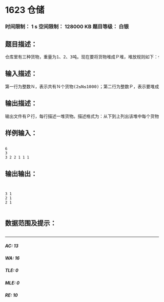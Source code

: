 # 1623 仓储   
### 时间限制： 1 s     空间限制： 128000 KB     题目等级： 白银  
## 题目描述：  

<pre>
仓库里有三种货物，重量为1、2、3吨。现在要将货物堆成Ｐ堆，堆放规则如下：任意两堆的重量差不得超过３吨；在同一堆中，任意上下两个货物必须满足上面货物的重量不超过下面的货物。请写一程序来堆放这些货物。
</pre>
  
  
## 输入描述：  

<pre>
第一行为整数Ｎ，表示共有Ｎ个货物(2≤N≤1000)；第二行为整数Ｐ，表示要堆成Ｐ堆(1≤P，P*2≤N)；第三行有Ｎ个整数，表示每个货物的重量，中间用空格分隔。
</pre>
  
  
## 输出描述：  

<pre>
输出文件有Ｐ行，每行描述一堆货物。描述格式为：从下到上列出该堆中每个货物的重量。
</pre>
  
  
## 样例输入：  

<pre><code>
6
3
3 2 2 1 1 1
</code></pre>
  
  
## 输出输出：  

<pre><code>

3 1
2 1
2 1

</code></pre>
  
  
## 数据范围及提示：  

<pre>
</pre>
  
  
***  

##### AC: 13  
##### WA: 16  
##### TLE: 0  
##### MLE: 0  
##### RE: 10  
